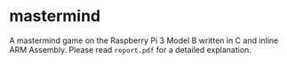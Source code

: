 # mastermind

A mastermind game on the Raspberry Pi 3 Model B written in C and inline ARM Assembly. Please read `report.pdf` for a detailed explanation.
